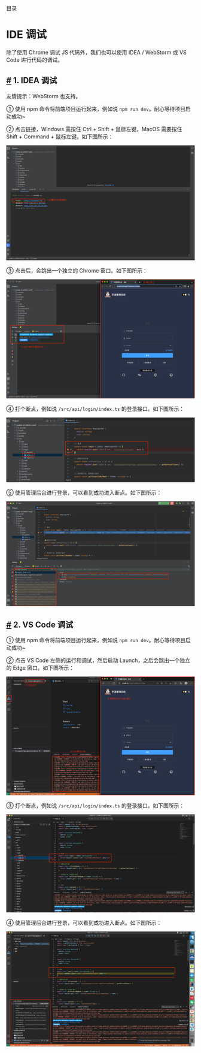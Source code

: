 目录

# IDE 调试

除了使用 Chrome 调试 JS 代码外，我们也可以使用 IDEA / WebStorm 或 VS Code 进行代码的调试。

## [#](#_1-idea-调试) 1. IDEA 调试

友情提示：WebStorm 也支持。

① 使用 npm 命令将前端项目运行起来，例如说 `npm run dev`。耐心等待项目启动成功~

② 点击链接，Windows 需按住 Ctrl + Shift + 鼠标左键，MacOS 需要按住 Shift + Command + 鼠标左键。如下图所示：

![点击链接](./static/idea-01.png)

③ 点击后，会跳出一个独立的 Chrome 窗口。如下图所示：

![独立的 Chrome 窗口](./static/idea-02.png)

④ 打个断点，例如说 `/src/api/login/index.ts` 的登录接口。如下图所示：

![打个断点](./static/idea-03.png)

⑤ 使用管理后台进行登录，可以看到成功进入断点。如下图所示：

![进入断点](./static/idea-04.png)

## [#](#_2-vs-code-调试) 2. VS Code 调试

① 使用 npm 命令将前端项目运行起来，例如说 `npm run dev`。耐心等待项目启动成功~

② 点击 VS Code 左侧的运行和调试，然后启动 Launch，之后会跳出一个独立的 Edge 窗口。如下图所示：

![独立的 Edge 窗口](./static/vscode-01.png)

③ 打个断点，例如说 `/src/api/login/index.ts` 的登录接口。如下图所示：

![打个断点](./static/vscode-02.png)

④ 使用管理后台进行登录，可以看到成功进入断点。如下图所示：

![进入断点](./static/vscode-03.png)